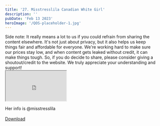 ```yaml
---
title: '27. Misstresslila Canadian White Girl'
description: ''
pubDate: 'Feb 13 2023'
heroImage: '/QOS-placeholder-1.jpg'
---
```

<div class="video_paragraph_header"> Side note: It really means a lot to us if you could refrain from sharing the content elsewhere. It's not just about privacy, but it also helps us keep things fair and affordable for everyone. We're working hard to make sure our prices stay low, and when content gets leaked without credit, it can make things tough. So, if you do decide to share, please consider giving a shoutout/credit to the website. We truly appreciate your understanding and support!</div>

<iframe src="https://drive.google.com/file/d/1-UD7X9bgYa1-IQUzNaCsOECv46c6UiSi/preview" width="200" height="100" allow="autoplay" allowfullscreen="allowfullscreen"></iframe>

Her info is @misstresslila
<br>
<br>
<a class="read_more" href="https://drive.google.com/file/d/1-UD7X9bgYa1-IQUzNaCsOECv46c6UiSi/view?usp=sharing">Download</a>
